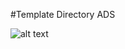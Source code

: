 #Template Directory ADS 

![alt text](https://github.com/MohsenTQ/directory-ads-template/blob/main/assets/images/all.png?raw=true)

